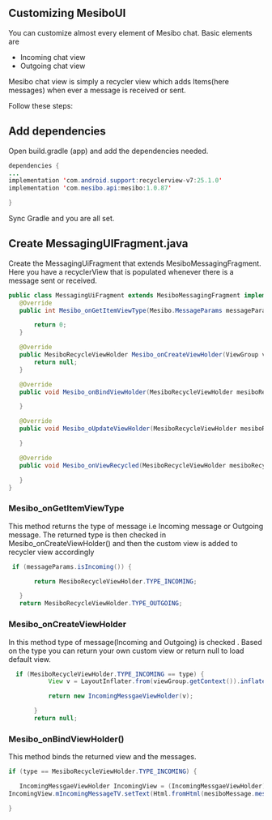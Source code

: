 ## Customizing MesiboUI 
You can customize almost every element of Mesibo chat.
Basic elements are
- Incoming chat view
- Outgoing chat view

Mesibo chat view is simply a recycler view which adds Items(here messages) when ever a message is received or sent.

Follow these steps:

## Add dependencies
Open build.gradle (app) and add the dependencies needed.

```java
dependencies {
...
implementation 'com.android.support:recyclerview-v7:25.1.0'
implementation 'com.mesibo.api:mesibo:1.0.87'

}
```
Sync Gradle and you are all set.

## Create MessagingUIFragment.java

Create the MessagingUiFragment that extends MesiboMessagingFragment. Here you have a recyclerView that is populated whenever there is a message sent or received.
```java
public class MessagingUiFragment extends MesiboMessagingFragment implements MesiboRecycleViewHolder.Listener {
   @Override
   public int Mesibo_onGetItemViewType(Mesibo.MessageParams messageParams, String s) {

       return 0;
   }

   @Override
   public MesiboRecycleViewHolder Mesibo_onCreateViewHolder(ViewGroup viewGroup, int i) {
       return null;
   }

   @Override
   public void Mesibo_onBindViewHolder(MesiboRecycleViewHolder mesiboRecycleViewHolder, int i, boolean b, Mesibo.MessageParams messageParams, Mesibo.MesiboMessage mesiboMessage) {

   }

   @Override
   public void Mesibo_oUpdateViewHolder(MesiboRecycleViewHolder mesiboRecycleViewHolder, Mesibo.MesiboMessage mesiboMessage) {

   }

   @Override
   public void Mesibo_onViewRecycled(MesiboRecycleViewHolder mesiboRecycleViewHolder) {

   }
}
```

### Mesibo_onGetItemViewType

This method returns the type of message i.e Incoming message or Outgoing message. The returned type is then checked in Mesibo_onCreateViewHolder()  and then the custom view is added to recycler view accordingly 

```java
 if (messageParams.isIncoming()) {

       return MesiboRecycleViewHolder.TYPE_INCOMING;

   }
   return MesiboRecycleViewHolder.TYPE_OUTGOING;
```
### Mesibo_onCreateViewHolder
In this method type of message(Incoming and Outgoing) is checked . Based on the type you can return your own custom view or return null to load default view.

```java
  if (MesiboRecycleViewHolder.TYPE_INCOMING == type) {
           View v = LayoutInflater.from(viewGroup.getContext()).inflate(R.layout.incoming_chat_layout, viewGroup, false);

           return new IncomingMessgaeViewHolder(v);

       }
       return null;
```

### Mesibo_onBindViewHolder()

This method binds the returned view and the messages. 

```java
if (type == MesiboRecycleViewHolder.TYPE_INCOMING) {

   IncomingMessgaeViewHolder IncomingView = (IncomingMessgaeViewHolder) mesiboRecycleViewHolder;
IncomingView.mIncomingMessageTV.setText(Html.fromHtml(mesiboMessage.message));

}
```



